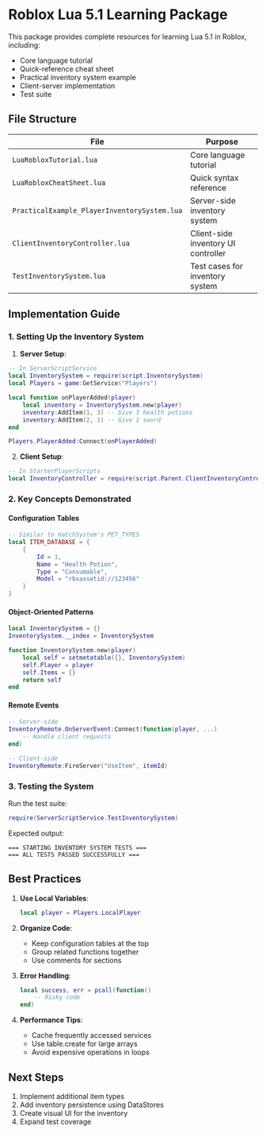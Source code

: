 # Roblox Lua 5.1 Learning Package

This package provides complete resources for learning Lua 5.1 in Roblox, including:
- Core language tutorial
- Quick-reference cheat sheet
- Practical inventory system example
- Client-server implementation
- Test suite

## File Structure

| File | Purpose |
|------|---------|
| `LuaRobloxTutorial.lua` | Core language tutorial |
| `LuaRobloxCheatSheet.lua` | Quick syntax reference |
| `PracticalExample_PlayerInventorySystem.lua` | Server-side inventory system |
| `ClientInventoryController.lua` | Client-side inventory UI controller |
| `TestInventorySystem.lua` | Test cases for inventory system |

## Implementation Guide

### 1. Setting Up the Inventory System

1. **Server Setup**:
```lua
-- In ServerScriptService
local InventorySystem = require(script.InventorySystem)
local Players = game:GetService("Players")

local function onPlayerAdded(player)
    local inventory = InventorySystem.new(player)
    inventory:AddItem(1, 3) -- Give 3 health potions
    inventory:AddItem(2, 1) -- Give 1 sword
end

Players.PlayerAdded:Connect(onPlayerAdded)
```

2. **Client Setup**:
```lua
-- In StarterPlayerScripts
local InventoryController = require(script.Parent.ClientInventoryController)
```

### 2. Key Concepts Demonstrated

#### Configuration Tables
```lua
-- Similar to HatchSystem's PET_TYPES
local ITEM_DATABASE = {
    {
        Id = 1,
        Name = "Health Potion",
        Type = "Consumable",
        Model = "rbxassetid://123456"
    }
}
```

#### Object-Oriented Patterns
```lua
local InventorySystem = {}
InventorySystem.__index = InventorySystem

function InventorySystem.new(player)
    local self = setmetatable({}, InventorySystem)
    self.Player = player
    self.Items = {}
    return self
end
```

#### Remote Events
```lua
-- Server-side
InventoryRemote.OnServerEvent:Connect(function(player, ...)
    -- Handle client requests
end)

-- Client-side
InventoryRemote:FireServer("UseItem", itemId)
```

### 3. Testing the System

Run the test suite:
```lua
require(ServerScriptService.TestInventorySystem)
```

Expected output:
```
=== STARTING INVENTORY SYSTEM TESTS ===
=== ALL TESTS PASSED SUCCESSFULLY ===
```

## Best Practices

1. **Use Local Variables**:
   ```lua
   local player = Players.LocalPlayer
   ```

2. **Organize Code**:
   - Keep configuration tables at the top
   - Group related functions together
   - Use comments for sections

3. **Error Handling**:
   ```lua
   local success, err = pcall(function()
       -- Risky code
   end)
   ```

4. **Performance Tips**:
   - Cache frequently accessed services
   - Use table.create for large arrays
   - Avoid expensive operations in loops

## Next Steps

1. Implement additional item types
2. Add inventory persistence using DataStores
3. Create visual UI for the inventory
4. Expand test coverage